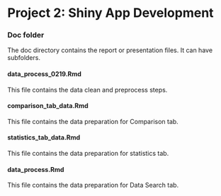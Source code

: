 # Project 2: Shiny App Development 

### Doc folder

The doc directory contains the report or presentation files. It can have subfolders.  

#### data_process_0219.Rmd
This file contains the data clean and preprocess steps.

#### comparison_tab_data.Rmd
This file contains the data preparation for Comparison tab.

#### statistics_tab_data.Rmd
This file contains the data preparation for statistics tab.

#### data_process.Rmd
This file contains the data preparation for Data Search tab.
